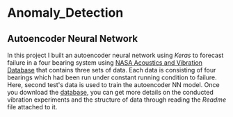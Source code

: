 # Anomaly_Detection

## Autoencoder Neural Network
In this project I built an autoencoder neural network using *Keras* to forecast failure in a four bearing system using [NASA Acoustics and Vibration Database](http://data-acoustics.com/measurements/bearing-faults/bearing-4/) that contains three sets of data. Each data is consisting of four bearings which had been run under constant running condition to failure. Here, second test's data is used to train the autoencoder NN model. Once you download the [database](http://ti.arc.nasa.gov/c/3/), you can get more details on the conducted vibration experiments and the structure of data through reading the *Readme* file attached to it.  
